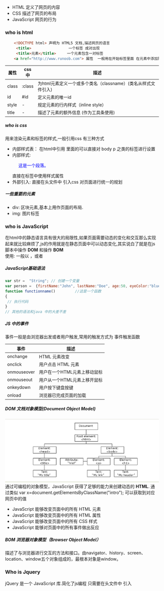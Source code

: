 
* HTML 定义了网页的内容
* CSS 描述了网页的布局
* JavaScript 网页的行为

### who is html
```html
    <!DOCTYPE html> 声明为 HTML5 文档,描述网页的语言  
     <title>                 一个标签 成对出现
     <title>元素</title>     一个元素包含一对标签
    <a href="http://www.runoob.com"> 属性  一般用在开始标签里面 在元素中添加附加信息
```
|  属性   | css中  |  描述  |
|  ----  | ----   | ----  |
| class  | :class |  为html元素定义一个或多个类名（classname）(类名从样式文件引入) |
| id     | #id | 定义元素的唯一id|
| style  | - |   规定元素的行内样式（inline style） |
| title  | - |   描述了元素的额外信息 (作为工具条使用) |


   ##### who is css
   用来渲染元素和标签的样式,一般引用css 有三种方式
   * 内部样式表： 在html中引用 <style> </style> 里面的可以直接对 body p 之类的标签进行设置
   * 内部样式: <p style="color:blue;margin-left:20px;">这是一个段落。</p>  直接在标签中使用样式属性
   * 外部引入: <link rel="stylesheet" type="text/css" href="mystyle.css"> 直接在头文件中 引入css 对页面进行统一的规划

   ##### 一些重要的元素
   * div: 区块元素,基本上用作页面的布局.
   * img:  图片标签


### who is JavaScript
  在html中的静态语言具有很大的局限性,如果页面需要动态的变化和交互那么实现起来就比较麻烦了,js的作用就是在静态页面中可以动态变化,其实说白了就是在js脚本中操作 **DOM**  和操作 **BOM**       
  使用: 一般以 <script> 脚本语句</script>，或者 <script src="/xxx.js"></script>

   ##### JavaScript基础语法
   ```javascript
var str =  "String"; // 创建一个变量
var person =  {firstName:"John", lastName:"Doe", age:50, eyeColor:"blue"}; // 创建一个对象
function functionname()         //这是一个函数
{
    // 执行代码
}   
 // 其他的语法和java 中的大差不差
   ```
   ##### JS 中的事件
   事件一般是由浏览器出发或者用户触发,常用的触发方式为 事件触发函数 

|  事件   |   描述  |
|  ----  | ----  |
| onchange	| HTML 元素改变 |
| onclick	| 用户点击 HTML 元素 |
| onmouseover	| 用户在一个HTML元素上移动鼠标  |
| onmouseout	| 用户从一个HTML元素上移开鼠标  |
| onkeydown	|  用户按下键盘按键 |
| onload	|  浏览器已完成页面的加载 |


   ##### DOM 文档对象模型(Document Object Model)
   ![image](image/DOM树.png)  
   通过可编程的对象模型，JavaScript 获得了足够的能力来创建动态的 **HTML**. 通过类似 var x=document.getElementsByClassName("intro"); 可以获取到对应网页中的值
   * JavaScript 能够改变页面中的所有 HTML 元素
   * JavaScript 能够改变页面中的所有 HTML 属性
   * JavaScript 能够改变页面中的所有 CSS 样式
   * JavaScript 能够对页面中的所有事件做出反应

   ##### BOM 浏览器对象模型（Browser Object Model）
   描述了与浏览器进行交互的方法和接口。由navigator、history、screen、location、window五个对象组成的，最根本对象是window。

### Who is Jquery
   jQuery 是一个 JavaScript 库.简化了js编程 只需要在头文件中 引入<script src="https://apps.bdimg.com/libs/jquery/2.1.4/jquery.min.js"> 就可以了.  
   
   ##### jq的语法
   jq的语法是通过**选取**（查询，query） HTML 元素，并对它们执行"**操作**"（actions）  
   ```js
    $(selector).action()     //基础语法  选择器里面是标签
    $("p").action()     //选中p标签 执行 
    $(document).ready(function(){     //  可简写为--->      $(function(){
       // 开始写 jQuery 代码...                                开始写 jQuery 代码...
    });                               //                    }                      
   ```
   ##### jq中的事件
   大多数 DOM 事件都有一个等效的 jQuery 方法。   
   参考 https://www.runoob.com/jquery/jquery-events.html
   
### Who is Node or Node.js
   node 就是运行在服务端的JavaScript,node环境基于V8引擎提供了一种可以让JS代码跑在后端的能力,也就是在前段开了个服务器,将整个项目打包运行  
   一个html 也可以访问,但是这只是在访问这个页面的路径，但是通过node 打包的程序可以通过端口来访问。

### who is npm
   npm 是 Node.js 官方提供的包管理工具，他已经成了 Node.js 包的标准发布平台，用于 Node.js 包的发布、传播、依赖控制，类似于java 中的maven   
   当你下载安装好node的时候，npm cli 就自动安装好了
    
### who is webpack
   ![image](image/webpack.png)  
   webpack是npm生态中的一个模块，我们可以通过全局安装webpack来使用webpack对项目进行打包；  
   是一个前段的资源打包工具,将模块的依赖进行静态分析: 分析你的项目结构,将浏览器不认识的文件或者语言转化成认识的


